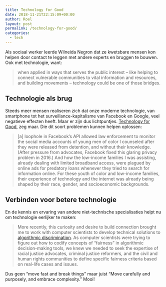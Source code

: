 ```yaml
---
title: Technology for Good
date: 2018-11-21T22:15:09+00:00
author: Roel
layout: post
permalink: /technology-for-good/
categories:
  - tech
---
```

Als sociaal werker leerde Wilneida Negron dat ze kwetsbare mensen kon helpen door contact te leggen met andere experts en bruggen te bouwen. Ook met technologie, want:

> when applied in ways that serves the public interest – like helping to connect vulnerable communities to vital information and resources, and building movements – technology could be one of those bridges.

## Technologie als brug
Steeds meer mensen realiseren zich dat onze moderne technologie, van smartphone tot het surveillance-kapitalisme van Facebook en Google, veel negatieve effecten heeft. Maar er zijn dus lichtpuntjes. [Technology for Good](https://www.fastcompany.com/90270299/want-to-build-tech-for-good-understand-peoples-needs-first), zeg maar. Die dit soort problemen kunnen helpen oplossen:

> [a] loophole in Facebook’s API allowed law enforcement to monitor the social media accounts of young men of color I counseled after they were released from detention, and without their knowledge. (After pressure from advocates, Facebook fixed this glaring privacy problem in 2016.) And how the low-income families I was assisting, already dealing with limited broadband access, were plagued by online ads for predatory loans whenever they tried to search for information online. For these youth of color and low-income families, their experience of technology and the internet was already being shaped by their race, gender, and socioeconomic backgrounds.

## Verbinden voor betere technologie
En de kennis en ervaring van andere niet-technische specialisaties helpt nu om technologie eerlijker te maken:

> More recently, this curiosity and desire to build connection brought me to work with computer scientists to develop technical solutions to [algorithmic discrimination](https://www.fastcompany.com/90164226/what-developers-really-think-about-ai-and-bias). As computer scientists were trying to figure out how to codify concepts of “fairness” in algorithmic decision-making tools, we knew we needed to seek the expertise of racial justice advocates, criminal justice reformers, and the civil and human rights communities to define specific fairness criteria based on real-life cases and issues.

Dus geen “move fast and break things” maar juist “Move carefully and purposely, and embrace complexity.” Mooi!
